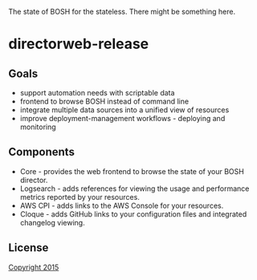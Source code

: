 The state of BOSH for the stateless. There might be something here.


# directorweb-release


## Goals

 * support automation needs with scriptable data
 * frontend to browse BOSH instead of command line
 * integrate multiple data sources into a unified view of resources
 * improve deployment-management workflows - deploying and monitoring


## Components

 * Core - provides the web frontend to browse the state of your BOSH director.
 * Logsearch - adds references for viewing the usage and performance metrics reported by your resources.
 * AWS CPI - adds links to the AWS Console for your resources.
 * Cloque - adds GitHub links to your configuration files and integrated changelog viewing.


## License

[Copyright 2015](./LICENSE)
